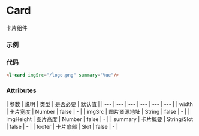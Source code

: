 # Card
卡片组件

### 示例
<l-card imgSrc="/logo.png" summary="Vue"/>

### 代码
```html
<l-card imgSrc="/logo.png" summary="Vue"/>
```

### Attributes
| 参数 | 说明 | 类型 | 是否必要 | 默认值 |
| --- | --- | --- | --- | --- | --- |
| width | 卡片宽度 | Number | false | - |
| imgSrc | 图片资源地址 | String | false | - |
| imgHeight | 图片高度 | Number | false | - |
| summary | 卡片概要 | String/Slot | false | - |
| footer | 卡片底部 | Slot | false | - |